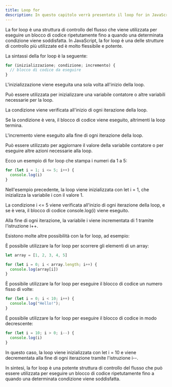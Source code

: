 ```yaml
---
title: Loop for
description: In questo capitolo verrà presentato il loop for in JavaScript, ovvero una struttura di controllo per eseguire un blocco di codice un determinato numero di volte. Verranno illustrate le sintassi e le regole di utilizzo.
---
```


La for loop è una struttura di controllo del flusso che viene utilizzata per eseguire un blocco di codice ripetutamente fino a quando una determinata condizione viene soddisfatta. In JavaScript, la for loop è una delle strutture di controllo più utilizzate ed è molto flessibile e potente.

La sintassi della for loop è la seguente:

```js
for (inizializzazione; condizione; incremento) {
  // blocco di codice da eseguire
}
```

L'inizializzazione viene eseguita una sola volta all'inizio della loop.

Può essere utilizzata per inizializzare una variabile contatore o altre variabili necessarie per la loop.

La condizione viene verificata all'inizio di ogni iterazione della loop.

Se la condizione è vera, il blocco di codice viene eseguito, altrimenti la loop termina.

L'incremento viene eseguito alla fine di ogni iterazione della loop.

Può essere utilizzato per aggiornare il valore della variabile contatore o per eseguire altre azioni necessarie alla loop.

Ecco un esempio di for loop che stampa i numeri da 1 a 5:

```js
for (let i = 1; i <= 5; i++) {
  console.log(i)
}
```

Nell'esempio precedente, la loop viene inizializzata con let i = 1, che inizializza la variabile i con il valore 1.

La condizione i <= 5 viene verificata all'inizio di ogni iterazione della loop, e se è vera, il blocco di codice console.log(i) viene eseguito.

Alla fine di ogni iterazione, la variabile i viene incrementata di 1 tramite l'istruzione i++.

Esistono molte altre possibilità con la for loop, ad esempio:

È possibile utilizzare la for loop per scorrere gli elementi di un array:

```js
let array = [1, 2, 3, 4, 5]

for (let i = 0; i < array.length; i++) {
  console.log(array[i])
}
```

È possibile utilizzare la for loop per eseguire il blocco di codice un numero fisso di volte:

```js
for (let i = 0; i < 10; i++) {
  console.log("Hello!");
}
```

È possibile utilizzare la for loop per eseguire il blocco di codice in modo decrescente:

```js
for (let i = 10; i > 0; i--) {
  console.log(i)
}
```

In questo caso, la loop viene inizializzata con let i = 10 e viene decrementata alla fine di ogni iterazione tramite l'istruzione i--.

In sintesi, la for loop è una potente struttura di controllo del flusso che può essere utilizzata per eseguire un blocco di codice ripetutamente fino a quando una determinata condizione viene soddisfatta.
